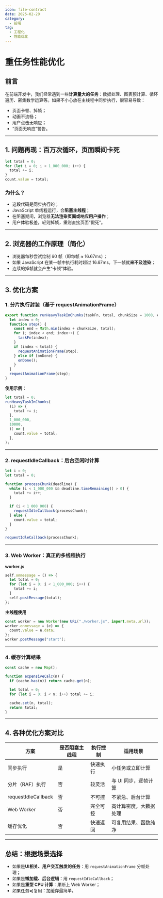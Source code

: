 ```yaml
---
icon: file-contract
date: 2025-02-20
category:
  - 前端
tag:
  - 工程化
  - 性能优化
---
```


# 重任务性能优化

## 前言

在前端开发中，我们经常遇到一些**计算量大的任务**：数据处理、图表预计算、循环遍历、密集数学运算等。如果不小心放在主线程中同步执行，很容易导致：

- 页面卡顿、掉帧；
- 动画不流畅；
- 用户点击无响应；
- “页面无响应”警告。

<!-- more -->

---

## 1. 问题再现：百万次循环，页面瞬间卡死

```js
let total = 0;
for (let i = 0; i < 1_000_000; i++) {
  total += i;
}
count.value = total;
```

### 为什么？

- 这段代码是同步执行的；
- JavaScript 单线程运行，会**阻塞主线程**；
- 在阻塞期间，浏览器**无法渲染页面或响应用户操作**；
- 用户体验极差，轻则掉帧，重则直接页面“假死”。

---

## 2. 浏览器的工作原理（简化）

- 浏览器每秒尝试绘制 60 帧（即每帧 ≈ 16.67ms）；
- 如果 JavaScript 在某一帧中执行耗时超过 16.67ms，下一帧就**来不及渲染**；
- 连续的掉帧就会产生“卡顿”体验。

---

## 3. 优化方案

### 1. 分片执行封装（基于 requestAnimationFrame）

```js
export function runHeavyTaskInChunks(taskFn, total, chunkSize = 1000, onDone) {
  let index = 0;
  function step() {
    const end = Math.min(index + chunkSize, total);
    for (; index < end; index++) {
      taskFn(index);
    }
    if (index < total) {
      requestAnimationFrame(step);
    } else if (onDone) {
      onDone();
    }
  }
  requestAnimationFrame(step);
}
```

**使用示例：**

```js
let total = 0;
runHeavyTaskInChunks(
  (i) => {
    total += i;
  },
  1_000_000,
  10000,
  () => {
    count.value = total;
  },
);
```

---

### 2. requestIdleCallback：后台空闲时计算

```js
let i = 0;
let total = 0;

function processChunk(deadline) {
  while (i < 1_000_000 && deadline.timeRemaining() > 0) {
    total += i++;
  }

  if (i < 1_000_000) {
    requestIdleCallback(processChunk);
  } else {
    count.value = total;
  }
}

requestIdleCallback(processChunk);
```

---

### 3. Web Worker：真正的多线程执行

**worker.js**

```js
self.onmessage = () => {
  let total = 0;
  for (let i = 0; i < 1_000_000; i++) {
    total += i;
  }
  self.postMessage(total);
};
```

**主线程使用**

```js
const worker = new Worker(new URL("./worker.js", import.meta.url));
worker.onmessage = (e) => {
  count.value = e.data;
};
worker.postMessage("start");
```

---

### 4. 缓存计算结果

```js
const cache = new Map();

function expensiveCalc(n) {
  if (cache.has(n)) return cache.get(n);

  let total = 0;
  for (let i = 0; i < n; i++) total += i;

  cache.set(n, total);
  return total;
}
```

---

## 4. 各种优化方案对比

| 方案                | 是否阻塞主线程 | 执行控制 | 适用场景               |
| ------------------- | -------------- | -------- | ---------------------- |
| 同步执行            | 是             | 快速执行 | 小任务或立即计算       |
| 分片（RAF）执行     | 否             | 较灵活   | 与 UI 同步，逐帧计算   |
| requestIdleCallback | 否             | 不可控   | 不紧急、后台计算       |
| Web Worker          | 否             | 完全可控 | 高计算密度，大数据处理 |
| 缓存优化            | 否             | 快速返回 | 可复用结果、函数纯净   |

---

## 总结：根据场景选择

- 如果是**UI相关、用户交互触发的任务**：用 `requestAnimationFrame` 分帧处理；
- 如果是**懒加载、后台逻辑**：用 `requestIdleCallback`；
- 如果是**重型 CPU 计算**：果断上 Web Worker；
- 如果任务可复用：加缓存最简单。

